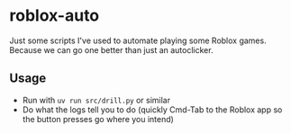# roblox-auto
Just some scripts I've used to automate playing some Roblox games.
Because we can go one better than just an autoclicker.

## Usage
* Run with `uv run src/drill.py` or similar
* Do what the logs tell you to do (quickly Cmd-Tab to the Roblox app so the button presses go where you intend)
